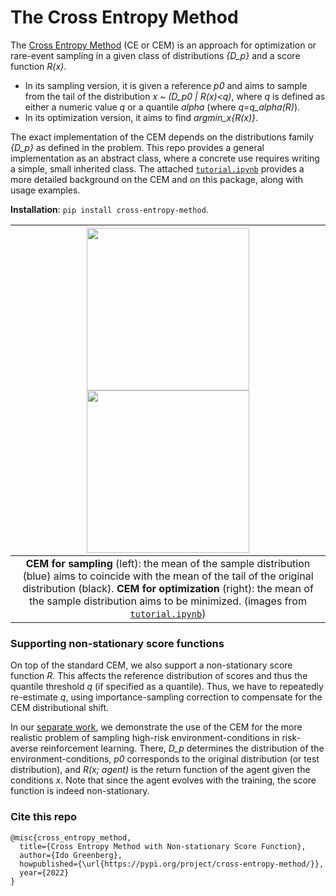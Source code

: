 # The Cross Entropy Method

The [Cross Entropy Method](http://web.mit.edu/6.454/www/www_fall_2003/gew/CEtutorial.pdf) (CE or CEM) is an approach for optimization or rare-event sampling in a given class of distributions *{D_p}* and a score function *R(x)*.
* In its sampling version, it is given a reference *p0* and aims to sample from the tail of the distribution *x ~ (D_p0 | R(x)<q)*, where *q* is defined as either a numeric value *q* or a quantile *alpha* (where *q=q_alpha(R)*).
* In its optimization version, it aims to find *argmin_x{R(x)}*.

The exact implementation of the CEM depends on the distributions family *{D_p}* as defined in the problem.
This repo provides a general implementation as an abstract class, where a concrete use requires writing a simple, small inherited class.
The attached [`tutorial.ipynb`](https://github.com/ido90/CEM/blob/master/tutorial.ipynb) provides a more detailed background on the CEM and on this package, along with usage examples.

**Installation**: `pip install cross-entropy-method`.

| <img src="https://idogreenberg.neocities.org/linked_images/CEM_toy_sampling.png" width="260"> <img src="https://idogreenberg.neocities.org/linked_images/CEM_toy_optimization.png" width="260"> |
| :--: |
| **CEM for sampling** (left): the mean of the sample distribution (blue) aims to coincide with the mean of the tail of the original distribution (black). **CEM for optimization** (right): the mean of the sample distribution aims to be minimized.   (images from [`tutorial.ipynb`](https://github.com/ido90/CEM/blob/master/tutorial.ipynb)) |

### Supporting non-stationary score functions

On top of the standard CEM, we also support a non-stationary score function *R*.
This affects the reference distribution of scores and thus the quantile threshold *q* (if specified as a quantile).
Thus, we have to repeatedly re-estimate *q*, using importance-sampling correction to compensate for the CEM distributional shift.

In our [separate work](https://github.com/ido90/CeSoR), we demonstrate the use of the CEM for the more realistic problem of sampling high-risk environment-conditions in risk-averse reinforcement learning. There, *D_p* determines the distribution of the environment-conditions, *p0* corresponds to the original distribution (or test distribution), and *R(x; agent)* is the return function of the agent given the conditions *x*.
Note that since the agent evolves with the training, the score function is indeed non-stationary.

### Cite this repo
```
@misc{cross_entropy_method,
  title={Cross Entropy Method with Non-stationary Score Function},
  author={Ido Greenberg},
  howpublished={\url{https://pypi.org/project/cross-entropy-method/}},
  year={2022}
}
```
